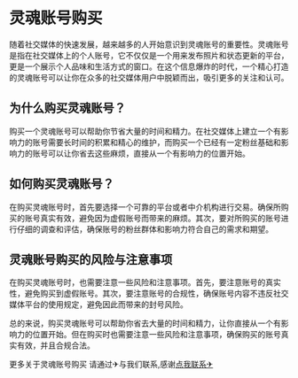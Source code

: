 # 灵魂账号购买

随着社交媒体的快速发展，越来越多的人开始意识到灵魂账号的重要性。灵魂账号是指在社交媒体上的个人账号，它不仅仅是一个用来发布照片和状态更新的平台，更是一个展示个人品味和生活方式的窗口。在这个信息爆炸的时代，一个精心打造的灵魂账号可以让你在众多的社交媒体用户中脱颖而出，吸引更多的关注和认可。

## 为什么购买灵魂账号？

购买一个灵魂账号可以帮助你节省大量的时间和精力。在社交媒体上建立一个有影响力的账号需要长时间的积累和精心的维护，而购买一个已经有一定粉丝基础和影响力的账号可以让你省去这些麻烦，直接从一个有影响力的位置开始。

## 如何购买灵魂账号？

在购买灵魂账号时，首先要选择一个可靠的平台或者中介机构进行交易。确保所购买的账号真实有效，避免因为虚假账号而带来的麻烦。其次，要对所购买的账号进行仔细的调查和评估，确保账号的粉丝群体和影响力符合自己的需求和期望。

## 灵魂账号购买的风险与注意事项

在购买灵魂账号时，也需要注意一些风险和注意事项。首先，要注意账号的真实性，避免购买到虚假账号。其次，要注意账号的合规性，确保账号内容不违反社交媒体平台的使用规定，避免因此而带来的封号风险。

总的来说，购买灵魂账号可以帮助你省去大量的时间和精力，让你直接从一个有影响力的位置开始。但在购买时也需要注意一些风险和注意事项，确保购买的账号真实有效，并且合规合法。

更多关于灵魂账号购买 请通过✈与我们联系,感谢[点我联系✈](https://data.G208.com)